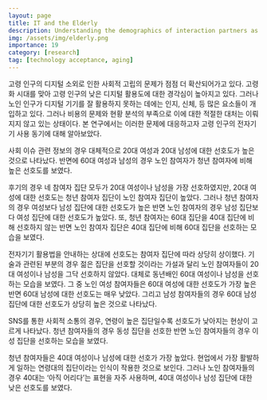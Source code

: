 ```yaml
---
layout: page
title: IT and the Elderly
description: Understanding the demographics of interaction partners as a means to increase the acceptance of Information Technology by the elderly
img: /assets/img/elderly.png
importance: 19
category: [research]
tag: [technology acceptance, aging]
---
```


고령 인구의 디지털 소외로 인한 사회적 고립의 문제가 점점 더 확산되어가고 있다. 고령화 시대를 맞아 고령 인구의 낮은 디지털 활용도에 대한 경각심이 높아지고 있다. 그러나 노인 인구가 디지털 기기를 잘 활용하지 못하는 데에는 인지, 신체, 등 많은 요소들이 개입하고 있다. 그러나 비용의 문제와 현황 분석의 부족으로 이에 대한 적절한 대처는 이뤄지지 않고 있는 상태이다. 본 연구에서는 이러한 문제에 대응하고자 고령 인구의 전자기기 사용 동기에 대해 알아보았다. 

사회 이슈 관련 정보의 경우 대체적으로 20대 여성과 20대 남성에 대한 선호도가 높은 것으로 나타났다. 반면에 60대 여성과 남성의 경우 노인 참여자가 청년 참여자에 비해 높은 선호도를 보였다.

후기의 경우 네 참여자 집단 모두가 20대 여성이나 남성을 가장 선호하였지만, 20대 여성에 대한 선호도는 청년 참여자 집단이 노인 참여자 집단이 높았다. 그러나 청년 참여자의 경우 여성보다 남성 집단에 대한 선호도가 높은 반면 노인 참여자의 경우 남성 집단보다 여성 집단에 대한 선호도가 높았다. 또, 청년 참여자는 60대 집단을 40대 집단에 비해 선호하지 않는 반면 노인 참여자 집단은 40대 집단에 비해 60대 집단을 선호하는 모습을 보였다.

전자기기 활용법을 안내하는 상대에 선호도는 참여자 집단에 따라 상당히 상이했다. 기술과 관련된 부분의 경우 젊은 집단을 선호할 것이라는 가설과 달리 노인 참여자들이 20대 여성이나 남성을 그닥 선호하지 않았다. 대체로 동년배인 60대 여성이나 남성을 선호하는 모습을 보였다. 그 중 노인 여성 참여자들은 60대 여성에 대한 선호도가 가장 높은 반면 60대 남성에 대한 선호도는 매우 낮았다. 그리고 남성 참여자들의 경우 60대 남성 집단에 대한 선호도가 상당히 높은 것으로 나타났다.

SNS를 통한 사회적 소통의 경우, 연령이 높은 집단일수록 선호도가 낮아지는 현상이 고르게 나타났다. 청년 참여자들의 경우 동성 집단을 선호한 반면 노인 참여자들의 경우 이성 집단을 선호하는 모습을 보였다.

청년 참여자들은 40대 여성이나 남성에 대한 선호가 가장 높았다. 현업에서 가장 활발하게 일하는 연령대의 집단이라는 인식이 작용한 것으로 보인다. 그러나 노인 참여자들의 경우 40대는 ‘아직 어리다’는 표현을 자주 사용하며, 40대 여성이나 남성 집단에 대한 낮은 선호도를 보였다.
